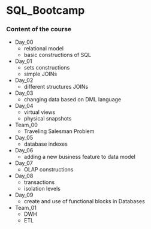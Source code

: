 # SQL_Bootcamp

### Content of the course

- Day_00
  * relational model
  * basic constructions of SQL
- Day_01
  * sets constructions
  * simple JOINs
- Day_02
  * different structures JOINs
- Day_03
  * changing data based on DML language
- Day_04
  * virtual views
  * physical snapshots
- Team_00
  * Traveling Salesman Problem
- Day_05
  * database indexes
- Day_06
  * adding a new business feature to data model
- Day_07
  * OLAP constructions
- Day_08
  * transactions
  * isolation levels 
- Day_09
  * create and use of functional blocks in Databases
- Team_01
  * DWH
  * ETL 